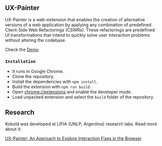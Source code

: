 
## UX-Painter

UX-Painter is a web-extension that enables the creation of alternative versions of a web application by applying any combination of predefined Client-Side Web Refactorings (CSWRs). These refactorings are predefined UI transformations that intend to quickly solve user interaction problems without altering the codebase.

Check the [Demo](https://youtu.be/XKYrkFcNRKc)

### `Installation`

- It runs in Google Chrome.
- Clone the repository. 
- Install the dependencies with `npm install`.
- Build the extension with `npm run build`.
- Open [chrome://extensions](chrome://extensions) and enable the developer mode.
- Load unpacked extension and select the `build` folder of the repository.

## Research
Kobold was developed at LIFIA (UNLP, Argentina) research labs. Read more about it:

[UX-Painter: An Approach to Explore Interaction Fixes in the Browser](https://dl.acm.org/doi/10.1145/3397877)







